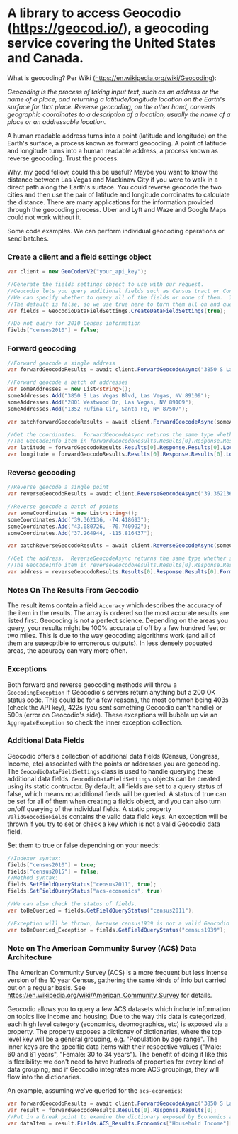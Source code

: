 # A library to access Geocodio (https://geocod.io/), a geocoding service covering the United States and Canada.

What is geocoding?  Per Wiki (https://en.wikipedia.org/wiki/Geocoding):

*Geocoding is the process of taking input text, such as an address or the name of a place, and returning a latitude/longitude location on the Earth's surface for that place. Reverse geocoding, on the other hand, converts geographic coordinates to a description of a location, usually the name of a place or an addressable location.*

A human readable address turns into a point (latitude and longitude) on the Earth's surface, a process known as forward geocoding.  A point of latitude and longitude turns into a human readable address, a process known as reverse geocoding.  Trust the process.

Why, my good fellow, could this be useful?  Maybe you want to know the distance between Las Vegas and Mackinaw City if you were to walk in a direct path along the Earth's surface.  You could reverse geocode the two cities and then use the pair of latitude and longitude corrdinates to calculate the distance.  There are many applications for the information provided through the geocoding process.  Uber and Lyft and Waze and Google Maps could not work without it.

Some code examples.  We can perform individual geocoding operations or send batches.

### Create a client and a field settings object
```c#
var client = new GeoCoderV2("your_api_key");

//Generate the fields settings object to use with our request.
//Geocodio lets you query additional fields such as Census tract or Congressional district.
//We can specify whether to query all of the fields or none of them.  Inidividual fields can be set on or off after creation
//The default is false, so we use true here to turn them all on and query everything!
var fields = GeocodioDataFieldSettings.CreateDataFieldSettings(true);

//Do not query for 2010 Census information
fields["census2010"] = false;
```

### Forward geocoding
```c#
//Forward geocode a single address
var forwardGeocodoResults = await client.ForwardGeocodeAsync("3850 S Las Vegas Blvd, Las Vegas, NV 89109", fields);

//Forward geocode a batch of addresses
var someAddresses = new List<string>();
someAddresses.Add("3850 S Las Vegas Blvd, Las Vegas, NV 89109");
someAddresses.Add("2801 Westwood Dr, Las Vegas, NV 89109");
someAddresses.Add("1352 Rufina Cir, Santa Fe, NM 87507");

var batchforwardGeocodoResults = await client.ForwardGeocodeAsync(someAddresses, fields);

//Get the coordinates.  ForwardGeocodeAsync returns the same type whether single or batch geocoding.
//The GeoCodeInfo item in forwardGeocodoResults.Results[0].Response.Results[0] conains a lot of additional information.
var latitude = forwardGeocodoResults.Results[0].Response.Results[0].Location.Latitude;
var longitude = forwardGeocodoResults.Results[0].Response.Results[0].Location.Longitude;
```

### Reverse geocoding
```c#
//Reverse geocode a single point
var reverseGeocodoResults = await client.ReverseGeocodeAsync("39.362136, -74.418693", fields);

//Reverse geocode a batch of points
var someCoordinates = new List<string>();
someCoordinates.Add("39.362136, -74.418693");
someCoordinates.Add("43.080726, -70.740992");
someCoordinates.Add("37.264944, -115.816437");

var batchReverseGeocodoResults = await client.ReverseGeocodeAsync(someCoordinates, fields);

//Get the address.  ReverseGeocodeAsync returns the same type whether single or batch geocoding.
//The GeoCodeInfo item in reverseGeocodoResults.Results[0].Response.Results[0] conains a lot of additional information.
var address = reverseGeocodoResults.Results[0].Response.Results[0].FormattedAddress;
```

### Notes On The Results From Geocodio
The result items contain a field `Accuracy` which describes the accuracy of the item in the results.  The array is ordered so the most accurate results are listed first.  Geocoding is not a perfect science.  Depending on the areas you query, your results might be 100% accurate of off by a few hundred feet or two miles.  This is due to the way geocoding algorithms work (and all of them are susecptible to erronerous outputs).  In less densely popuated areas, the accuracy can vary more often.

### Exceptions
Both forward and reverse geocoding methods will throw a `GeocodingException` if Geocodio's servers return anything but a 200 OK status code.  This could be for a few reasons, the most common being 403s (check the API key), 422s (you sent something Geocodio can't handle) or 500s (error on Geocodio's side).  These exceptions will bubble up via an `AggregateException` so check the inner exception collection.

### Additional Data Fields
Geocodio offers a collection of additional data fields (Census, Congress, Income, etc) associated with the points or addresses you are geocoding.  The `GeocodioDataFieldSettings` class is used to handle querying these additional data fields.  `GeocodioDataFieldSettings` objects can be created using its static contructor.  By default, all fields are set to a query status of false, which means no additional fields will be queried.  A status of true can be set for all of them when creating a fields object, and you can also turn on/off querying of the individual fields.  A static property `ValidGeocodioFields` contains the valid data field keys.  An exception will be thrown if you try to set or check a key which is not a valid Geocodio data field.  

Set them to true or false dependning on your needs:
```c#
//Indexer syntax:
fields["census2010"] = true;
fields["census2015"] = false;
//Method syntax:
fields.SetFieldQueryStatus("census2011", true);
fields.SetFieldQueryStatus("acs-economics", true)

//We can also check the status of fields.
var toBeQueried = fields.GetFieldQueryStatus("census2011");

//Exception will be thrown, because census1939 is not a valid Geocodio data field key.
var toBeQueried_Exception = fields.GetFieldQueryStatus("census1939");
```

### Note on The American Community Survey (ACS) Data Architecture
The American Community Survey (ACS) is a more frequent but less intense version of the 10 year Census, gathering the same kinds of info but carried out on a regular basis.  See https://en.wikipedia.org/wiki/American_Community_Survey for details.

Geocodio allows you to query a few ACS datasets which include information on topics like income and housing.  Due to the way this data is categorized, each high level category (economics, deomographics, etc) is exposed via a property.  The property exposes a dictionay of dictionaries, where the top level key will be a general grouping, e.g. "Population by age range".  The inner keys are the specific data items with their respective values ("Male: 60 and 61 years", "Female: 30 to 34 years").  The benefit of doing it like this is flexibility: we don't need to have hudreds of properties for every kind of data grouping, and if Geocodio integrates more ACS groupings, they will flow into the dictionaries.

An example, assuming we've queried for the `acs-economics`:

```c#
var forwardGeocodoResults = await client.ForwardGeocodeAsync("3850 S Las Vegas Blvd, Las Vegas, NV 89109", fields);
var result = forwardGeocodoResults.Results[0].Response.Results[0];
//Put in a break point to examine the dictionary exposed by Economics and see how many keys and groupings we get, it's quite a bit!
var dataItem = result.Fields.ACS_Results.Economics["Household Income"]["$60,000 to $74,999"];
```

